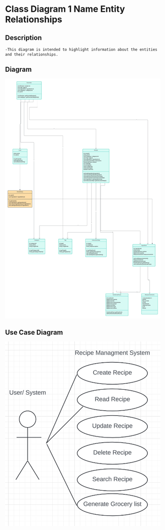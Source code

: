 # Class Diagram 1 Name Entity Relationships

## Description
    -This diagram is intended to highlight information about the entities and their relationships.
## Diagram

![Class Diagram](../images/classDiagram.jpeg)

## Use Case Diagram
![Use Case](../images/useCaseDiagram.png)